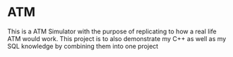 # ATM
This is a ATM Simulator with the purpose of replicating to how a real life ATM would work. This project is to also demonstrate my C++ as well as my SQL knowledge by combining them into one project
